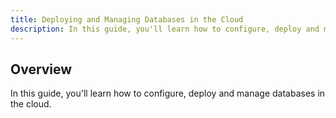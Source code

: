 ```yaml
---
title: Deploying and Managing Databases in the Cloud
description: In this guide, you'll learn how to configure, deploy and manage databases in the cloud.
---
```



## Overview

In this guide, you'll learn how to configure, deploy and manage databases in the cloud.